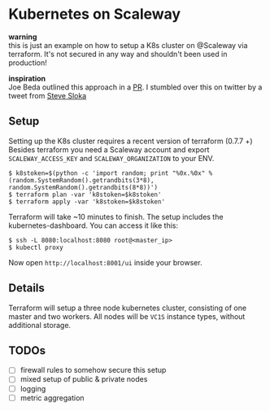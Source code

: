 # Kubernetes on Scaleway

**warning**  
this is just an example on how to setup a K8s cluster on @Scaleway via terraform.
It's not secured in any way and shouldn't been used in production! 

**inspiration**  
Joe Beda outlined this approach in a [PR](https://github.com/upmc-enterprises/kubeadm-aws/issues/1).
I stumbled over this on twitter by a tweet from [Steve Sloka](https://twitter.com/stevesloka/status/780936473725972481)

## Setup

Setting up the K8s cluster requires a recent version of terraform (0.7.7 +)
Besides terraform you need a Scaleway account and export `SCALEWAY_ACCESS_KEY` and `SCALEWAY_ORGANIZATION` to your ENV.

```
$ k8stoken=$(python -c 'import random; print "%0x.%0x" % (random.SystemRandom().getrandbits(3*8), random.SystemRandom().getrandbits(8*8))')
$ terraform plan -var 'k8stoken=$k8stoken'
$ terraform apply -var 'k8stoken=$k8stoken'
```

Terraform will take ~10 minutes to finish. The setup includes the kubernetes-dashboard.
You can access it like this:

```
$ ssh -L 8080:localhost:8080 root@<master_ip>
$ kubectl proxy
```

Now open `http://localhost:8001/ui` inside your browser.

## Details

Terraform will setup a three node kubernetes cluster, consisting of one master and
two workers. All nodes will be `VC1S` instance types, without additional storage.

## TODOs

- [ ] firewall rules to somehow secure this setup
- [ ] mixed setup of public & private nodes
- [ ] logging
- [ ] metric aggregation
